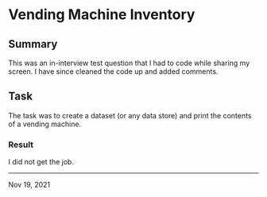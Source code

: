 # Vending Machine Inventory

## Summary

This was an in-interview test question that I had to code while sharing my screen. I have since cleaned the code up and added comments.

## Task

The task was to create a dataset (or any data store) and print the contents of a vending machine.

### Result

I did not get the job.

---

Nov 19, 2021